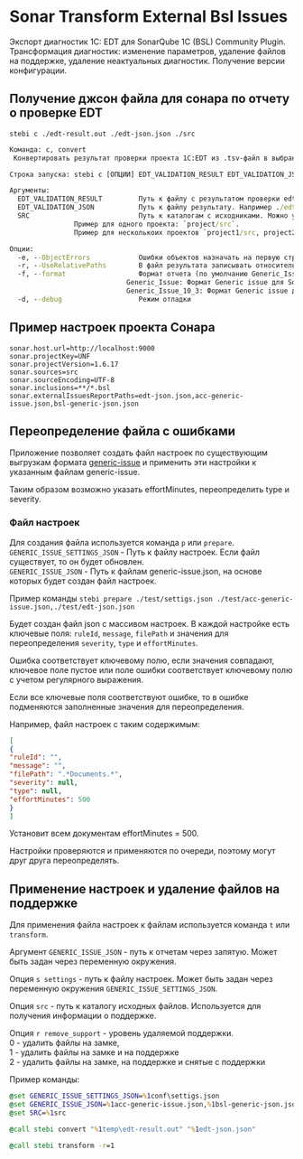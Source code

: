# Sonar Transform External Bsl Issues

Экспорт диагностик 1С: EDT для SonarQube 1C (BSL) Community Plugin.
Трансформация диагностик: изменение параметров, удаление файлов на поддержке, удаление неактуальных диагностик.
Получение версии конфигурации.

## Получение джсон файла для сонара по отчету о проверке EDT

`stebi c ./edt-result.out ./edt-json.json ./src`

```bat
Команда: c, convert
 Конвертировать результат проверки проекта 1С:EDT из .tsv-файл в выбранный формат

Строка запуска: stebi c [ОПЦИИ] EDT_VALIDATION_RESULT EDT_VALIDATION_JSON SRC

Аргументы:
  EDT_VALIDATION_RESULT         Путь к файлу с результатом проверки edt. Например ./edt-result.out (env $EDT_VALIDATION_RESULT)
  EDT_VALIDATION_JSON           Путь к файлу результату. Например ./edt-json.json (env $EDT_VALIDATION_JSON)
  SRC                           Путь к каталогам с исходниками. Можно указать несколько, если результат проверки содержит несколько проектов.
                Пример для одного проекта: `project/src`.
                Пример для несколькоих проектов `project1/src, project2/src` (env $SRC)

Опции:
  -e, --ObjectErrors            Ошибки объектов назначать на первую строку модуля формы/объекта
  -r, --UseRelativePaths        В файл результата записывать относительные пути
  -f, --format                  Формат отчета (по умолчанию Generic_Issue)
                             Generic_Issue: Формат Generic issue для SonarQube версии 10.2-. Подробнее: https://docs.sonarsource.com/sonarqube/10.2/analyzing-source-code/importing-external-issues/generic-issue-import-format/
                             Generic_Issue_10_3: Формат Generic issue для SonarQube версии 10.3+. Подробнее: https://docs.sonarsource.com/sonarqube/10.3/analyzing-source-code/importing-external-issues/generic-issue-import-format/
  -d, --debug                   Режим отладки
```

## Пример настроек проекта Сонара

```
sonar.host.url=http://localhost:9000
sonar.projectKey=UNF
sonar.projectVersion=1.6.17
sonar.sources=src
sonar.sourceEncoding=UTF-8
sonar.inclusions=**/*.bsl
sonar.externalIssuesReportPaths=edt-json.json,acc-generic-issue.json,bsl-generic-json.json
```

## Переопределение файла с ошибками

Приложение позволяет создать файл настроек по существующим выгрузкам формата [generic-issue](https://docs.sonarqube.org/latest/analysis/generic-issue/) и применить эти настройки к указанным файлам generic-issue.

Таким образом возможно указать effortMinutes, переопределить type и severity.

### Файл настроек

Для создания файла используется команда `p` или `prepare`.  
`GENERIC_ISSUE_SETTINGS_JSON` - Путь к файлу настроек. Если файл существует, то он будет обновлен.  
`GENERIC_ISSUE_JSON` - Путь к файлам generic-issue.json, на основе которых будет создан файл настроек.

Пример команды `stebi prepare ./test/settigs.json ./test/acc-generic-issue.json,./test/edt-json.json`

Будет создан файл json с массивом настроек. В каждой настройке есть ключевые поля: `ruleId`, `message`, `filePath` и значения для переопределения `severity`, `type` и `effortMinutes`.

Ошибка соответствует ключевому полю, если значения совпадают, ключевое поле пустое или поле ошибки соответствует ключевому полю с учетом регулярного выражения.

Если все ключевые поля соответствуют ошибке, то в ошибке подменяются заполненные значения для переопределения.

Например, файл настроек с таким содержимым:

```json
[
{
"ruleId": "",
"message": "",
"filePath": ".*Documents.*",
"severity": null,
"type": null,
"effortMinutes": 500
}
]
```
Установит всем документам effortMinutes = 500.

Настройки проверяются и применяются по очереди, поэтому могут друг друга переопределять.

## Применение настроек и удаление файлов на поддержке

Для применения файла настроек к файлам используется команда `t` или `transform`.

Аргумент `GENERIC_ISSUE_JSON` - путь к отчетам через запятую. Может быть задан через переменную окружения.

Опция `s settings` - путь к файлу настроек. Может быть задан через переменную окружения `GENERIC_ISSUE_SETTINGS_JSON`.

Опция `src` - путь к каталогу исходных файлов. Используется для получения информации о поддержке.

Опция `r remove_support` - уровень удаляемой поддержки.  
    0 - удалить файлы на замке,  
	1 - удалить файлы на замке и на поддержке  
	2 - удалить файлы на замке, на поддержке и снятые с поддержки  

Пример команды:

```bat
@set GENERIC_ISSUE_SETTINGS_JSON=%1conf\settigs.json
@set GENERIC_ISSUE_JSON=%1acc-generic-issue.json,%1bsl-generic-json.json,%1edt-json.json
@set SRC=%1src

@call stebi convert "%1temp\edt-result.out" "%1edt-json.json" 

@call stebi transform -r=1
```